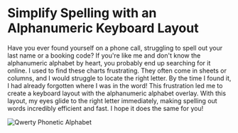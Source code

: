 # Simplify Spelling with an Alphanumeric Keyboard Layout

Have you ever found yourself on a phone call, struggling to spell out your last name or a booking code? If you're like me and don't know the alphanumeric alphabet by heart, you probably end up searching for it online. I used to find these charts frustrating. They often come in sheets or columns, and I would struggle to locate the right letter. By the time I found it, I had already forgotten where I was in the word! This frustration led me to create a keyboard layout with the alphanumeric alphabet overlay. With this layout, my eyes glide to the right letter immediately, making spelling out words incredibly efficient and fast. I hope it does the same for you!

![Qwerty Phonetic Alphabet](https://github.com/matis-io/Alphanumeric-Keyboard-Layout/assets/53236299/bd594dac-3001-4a9a-89ee-85896547e0ca)
